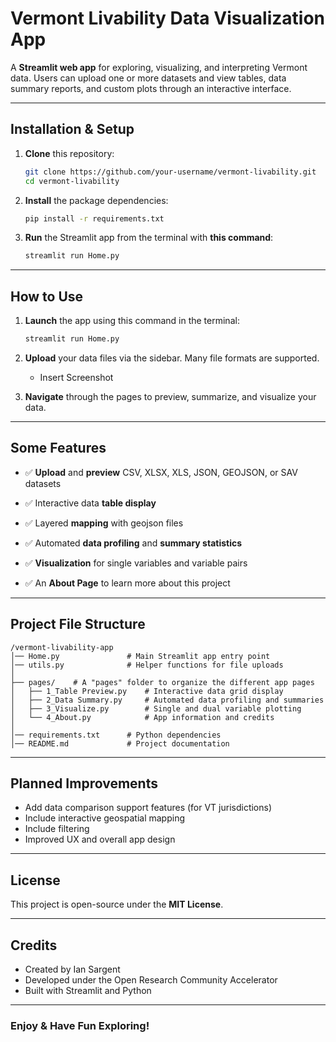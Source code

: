 # Vermont Livability Data Visualization App

A **Streamlit web app** for exploring, visualizing, and interpreting Vermont data. Users can upload one or more datasets and view tables, data summary reports, and custom plots through an interactive interface.

---


## Installation & Setup

1. **Clone** this repository:

   ```sh
   git clone https://github.com/your-username/vermont-livability.git
   cd vermont-livability
   ```

3. **Install** the package dependencies:

   ```sh
   pip install -r requirements.txt
   ```

4. **Run** the Streamlit app from the terminal with **this command**:

   ```sh
   streamlit run Home.py
   ```

---


## How to Use

1. **Launch** the app using this command in the terminal:

   ```sh
   streamlit run Home.py
   ```

2. **Upload** your data files via the sidebar. Many file formats are supported.

   * Insert Screenshot
   
3. **Navigate** through the pages to preview, summarize, and visualize your data.

---


## Some Features


- ✅ **Upload** and **preview** CSV, XLSX, XLS, JSON, GEOJSON, or SAV datasets

- ✅ Interactive data **table display**

- ✅ Layered **mapping** with geojson files

- ✅ Automated **data profiling** and **summary statistics**

- ✅ **Visualization** for single variables and variable pairs

- ✅ An **About Page** to learn more about this project

---


## Project File Structure

```
/vermont-livability-app
│── Home.py               # Main Streamlit app entry point
│── utils.py              # Helper functions for file uploads
│
├── pages/    # A "pages" folder to organize the different app pages
│   ├── 1_Table Preview.py    # Interactive data grid display
│   ├── 2_Data Summary.py     # Automated data profiling and summaries
│   ├── 3_Visualize.py        # Single and dual variable plotting
│   └── 4_About.py            # App information and credits
│
│── requirements.txt      # Python dependencies
│── README.md             # Project documentation
```

---

## Planned Improvements

- Add data comparison support features (for VT jurisdictions)
- Include interactive geospatial mapping
- Include filtering 
- Improved UX and overall app design

---

## License

This project is open-source under the **MIT License**.

---

## Credits

- Created by Ian Sargent  
- Developed under the Open Research Community Accelerator  
- Built with Streamlit and Python

---

### Enjoy & Have Fun Exploring!
